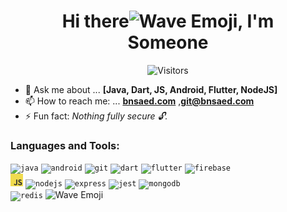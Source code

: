 <h1 align="center">Hi there<img src="https://github.com/user-attachments/assets/bc33a857-01bd-456f-9641-8ec49dc6075d" alt="Wave Emoji"  width="42px" height="42px" />, I'm <br><b>Someone</b></h1>

<!--  <img src="https://aktive.kerolloz.dev/egypt/binSaed?label=&color=000&style=for-the-badge&rnkSuffix=%20In%20Egypt" alt="Visitors"/> -->

<p align="center"> <img src="https://komarev.com/ghpvc/?username=AbdOoSaed&label=Visitors&style=flat-square" alt="Visitors"/></p>

<!-- - 🌱 I’m currently learning <code><img height="20" src="https://golang.org/lib/godoc/images/go-logo-blue.svg"></code> -->
- 💬 Ask me about ... **[Java, Dart, JS, Android, Flutter, NodeJS]**
- 📫 How to reach me: ... <a href="https://bnsaed.com" target="_blank">**bnsaed.com**</a> ,<a href="mailto:git@bnsaed.com">**git@bnsaed.com**</a>
- ⚡ Fun fact: *Nothing fully secure 🔓.*

<!-- # _Look for a remote job:_ <a href="https://www.linkedin.com/in/abdo-saed/" target="_blank">**Linkedin**</a>  -->


                                                                                              
### Languages and Tools:

<code><img src="https://www.vectorlogo.zone/logos/java/java-vertical.svg" alt="java" width="22" height="22"/></code>
<code><img src="https://www.vectorlogo.zone/logos/android/android-official.svg" alt="android" width="22" height="22"/></code>
<code><img src="https://www.vectorlogo.zone/logos/git-scm/git-scm-icon.svg" alt="git" width="22" height="22"/></code>
<code><img src="https://www.vectorlogo.zone/logos/dartlang/dartlang-icon.svg" alt="dart" width="22" height="22"/></code>
<code><img src="https://www.vectorlogo.zone/logos/flutterio/flutterio-icon.svg" alt="flutter" width="22" height="22"/></code>
<code><img src="https://www.vectorlogo.zone/logos/firebase/firebase-icon.svg" alt="firebase" width="22" height="22"/> </code>
<code><img height="20" src="https://raw.githubusercontent.com/github/explore/80688e429a7d4ef2fca1e82350fe8e3517d3494d/topics/javascript/javascript.png"></code>
<code><img src="https://www.vectorlogo.zone/logos/nodejs/nodejs-icon.svg" alt="nodejs" width="22" height="22"/></code>
<code><img src="https://www.vectorlogo.zone/logos/expressjs/expressjs-ar21.svg" alt="express" width="48"/></code>
<code><img src="https://www.vectorlogo.zone/logos/jestjsio/jestjsio-icon.svg" alt="jest" width="22" height="22"/></code>
<code><img src="https://www.vectorlogo.zone/logos/mongodb/mongodb-ar21.svg" alt="mongodb" width="58"/></code>
<code> <img src="https://www.vectorlogo.zone/logos/redis/redis-official.svg" alt="redis" width="58"/></code>
<img src="https://media.tenor.com/T_avUEk3aWwAAAAj/catgroove7tv-catgroove.gif" alt="Wave Emoji"  width="44px" height="44px" />

